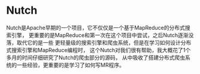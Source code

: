 # Nutch
Nutch是Apache早期的一个项目，它不仅仅是一个基于MapReduce的分布式搜索引擎，
更重要的是MapReduce和第一次在这个项目中尝试，之后Nutch逐渐没落，取代它的是一些
更轻量级的搜索引擎和爬虫系统，但是在学习如何设计分布式搜索引擎和MapReduce编程时，
这个Nutch对我们很有帮助，我大概花了1个多月的时间仔细研究了Nutch的爬虫部分的源码，
从中吸收了搭建分布式爬虫系统的一些经验，更重要的是学习了如何写MR程序。
